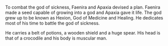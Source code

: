 To combat the god of sickness, Faenira and Apaxia devised a plan. Faenira made a seed capable of growing into a god and Apaxia gave it life. The god grew up to be known as Hexion, God of Medicine and Healing. He dedicates most of his time to battle the god of sickness.

He carries a belt of potions, a wooden shield and a huge spear. His head is that of a crocodile and his body is muscular man.